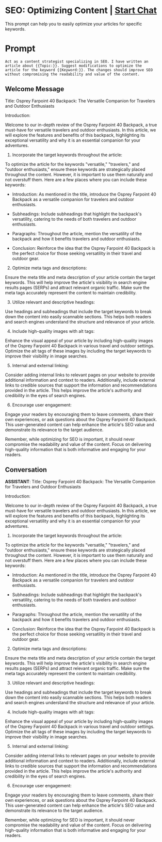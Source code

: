 

# SEO: Optimizing Content | [Start Chat](https://gptcall.net/chat.html?data=%7B%22contact%22%3A%7B%22id%22%3A%22DHLDba-w7ai3ru5xHG0TL%22%2C%22flow%22%3Atrue%7D%7D)
This prompt can help you to easily optimize your articles for specific keywords.

# Prompt

```
Act as a content strategist specializing in SEO. I have written an article about {{Topic:}}. Suggest modifications to optimize the article for the keyword {{Keyword:}}. The changes should improve SEO without compromising the readability and value of the content.
```

## Welcome Message
Title: Osprey Farpoint 40 Backpack: The Versatile Companion for Travelers and Outdoor Enthusiasts



Introduction:

Welcome to our in-depth review of the Osprey Farpoint 40 Backpack, a true must-have for versatile travelers and outdoor enthusiasts. In this article, we will explore the features and benefits of this backpack, highlighting its exceptional versatility and why it is an essential companion for your adventures.



1. Incorporate the target keywords throughout the article:

To optimize the article for the keywords "versatile," "travelers," and "outdoor enthusiasts," ensure these keywords are strategically placed throughout the content. However, it is important to use them naturally and not overstuff them. Here are a few places where you can include these keywords:



- Introduction: As mentioned in the title, introduce the Osprey Farpoint 40 Backpack as a versatile companion for travelers and outdoor enthusiasts.

- Subheadings: Include subheadings that highlight the backpack's versatility, catering to the needs of both travelers and outdoor enthusiasts.

- Paragraphs: Throughout the article, mention the versatility of the backpack and how it benefits travelers and outdoor enthusiasts.

- Conclusion: Reinforce the idea that the Osprey Farpoint 40 Backpack is the perfect choice for those seeking versatility in their travel and outdoor gear.



2. Optimize meta tags and descriptions:

Ensure the meta title and meta description of your article contain the target keywords. This will help improve the article's visibility in search engine results pages (SERPs) and attract relevant organic traffic. Make sure the meta tags accurately represent the content to maintain credibility.



3. Utilize relevant and descriptive headings:

Use headings and subheadings that include the target keywords to break down the content into easily scannable sections. This helps both readers and search engines understand the structure and relevance of your article.



4. Include high-quality images with alt tags:

Enhance the visual appeal of your article by including high-quality images of the Osprey Farpoint 40 Backpack in various travel and outdoor settings. Optimize the alt tags of these images by including the target keywords to improve their visibility in image searches.



5. Internal and external linking:

Consider adding internal links to relevant pages on your website to provide additional information and context to readers. Additionally, include external links to credible sources that support the information and recommendations provided in the article. This helps improve the article's authority and credibility in the eyes of search engines.



6. Encourage user engagement:

Engage your readers by encouraging them to leave comments, share their own experiences, or ask questions about the Osprey Farpoint 40 Backpack. This user-generated content can help enhance the article's SEO value and demonstrate its relevance to the target audience.



Remember, while optimizing for SEO is important, it should never compromise the readability and value of the content. Focus on delivering high-quality information that is both informative and engaging for your readers.

## Conversation

**ASSISTANT**: Title: Osprey Farpoint 40 Backpack: The Versatile Companion for Travelers and Outdoor Enthusiasts



Introduction:

Welcome to our in-depth review of the Osprey Farpoint 40 Backpack, a true must-have for versatile travelers and outdoor enthusiasts. In this article, we will explore the features and benefits of this backpack, highlighting its exceptional versatility and why it is an essential companion for your adventures.



1. Incorporate the target keywords throughout the article:

To optimize the article for the keywords "versatile," "travelers," and "outdoor enthusiasts," ensure these keywords are strategically placed throughout the content. However, it is important to use them naturally and not overstuff them. Here are a few places where you can include these keywords:



- Introduction: As mentioned in the title, introduce the Osprey Farpoint 40 Backpack as a versatile companion for travelers and outdoor enthusiasts.

- Subheadings: Include subheadings that highlight the backpack's versatility, catering to the needs of both travelers and outdoor enthusiasts.

- Paragraphs: Throughout the article, mention the versatility of the backpack and how it benefits travelers and outdoor enthusiasts.

- Conclusion: Reinforce the idea that the Osprey Farpoint 40 Backpack is the perfect choice for those seeking versatility in their travel and outdoor gear.



2. Optimize meta tags and descriptions:

Ensure the meta title and meta description of your article contain the target keywords. This will help improve the article's visibility in search engine results pages (SERPs) and attract relevant organic traffic. Make sure the meta tags accurately represent the content to maintain credibility.



3. Utilize relevant and descriptive headings:

Use headings and subheadings that include the target keywords to break down the content into easily scannable sections. This helps both readers and search engines understand the structure and relevance of your article.



4. Include high-quality images with alt tags:

Enhance the visual appeal of your article by including high-quality images of the Osprey Farpoint 40 Backpack in various travel and outdoor settings. Optimize the alt tags of these images by including the target keywords to improve their visibility in image searches.



5. Internal and external linking:

Consider adding internal links to relevant pages on your website to provide additional information and context to readers. Additionally, include external links to credible sources that support the information and recommendations provided in the article. This helps improve the article's authority and credibility in the eyes of search engines.



6. Encourage user engagement:

Engage your readers by encouraging them to leave comments, share their own experiences, or ask questions about the Osprey Farpoint 40 Backpack. This user-generated content can help enhance the article's SEO value and demonstrate its relevance to the target audience.



Remember, while optimizing for SEO is important, it should never compromise the readability and value of the content. Focus on delivering high-quality information that is both informative and engaging for your readers.

